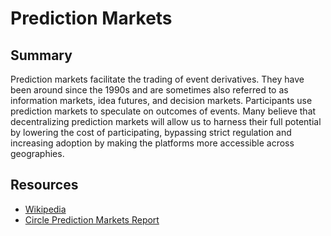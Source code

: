 # Prediction Markets

## Summary

Prediction markets facilitate the trading of event derivatives. They have been around since the 1990s and are sometimes also referred to as information markets, idea futures, and decision markets. Participants use prediction markets to speculate on outcomes of events. Many believe that decentralizing prediction markets will allow us to harness their full potential by lowering the cost of participating, bypassing strict regulation and increasing adoption by making the platforms more accessible across geographies.

## Resources

* [Wikipedia](https://en.wikipedia.org/wiki/Prediction_market)
* [Circle Prediction Markets Report](https://www.circle.com/en/research/prediction-markets)
